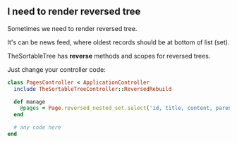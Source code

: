 ## I need to render reversed tree

Sometimes we need to render reversed tree.

It's can be news feed, where oldest records should be at bottom of list (set).

TheSortableTree has **reverse** methods and scopes for reversed trees.

Just change your controller code:

```ruby
class PagesController < ApplicationController
  include TheSortableTreeController::ReversedRebuild

  def manage
    @pages = Page.reversed_nested_set.select('id, title, content, parent_id').all
  end

  # any code here
end
```